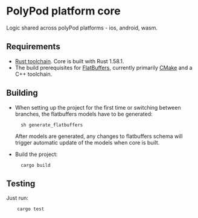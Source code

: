 # PolyPod platform core

Logic shared across polyPod platforms - ios, android, wasm.

## Requirements

-   [Rust toolchain](https://www.rust-lang.org/tools/install). Core is built with Rust 1.58.1.
-   The build prerequisites for [FlatBuffers](https://github.com/google/flatbuffers), currently primarily [CMake](https://cmake.org) and a C++ toolchain.

## Building

-   When setting up the project for the first time or switching between branches, the flatbuffers models have to be generated:

          sh generate_flatbuffers

    After models are generated, any changes to flatbuffers schema will trigger automatic update of the models when core is built.

-   Build the project:

          cargo build

## Testing

Just run:

        cargo test
